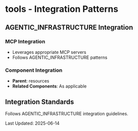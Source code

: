 # tools - Integration Patterns

## AGENTIC_INFRASTRUCTURE Integration

### MCP Integration
- Leverages appropriate MCP servers
- Follows AGENTIC_INFRASTRUCTURE patterns

### Component Integration
- **Parent**: resources
- **Related Components**: As applicable

## Integration Standards

Follows AGENTIC_INFRASTRUCTURE integration guidelines.

Last Updated: 2025-06-14
